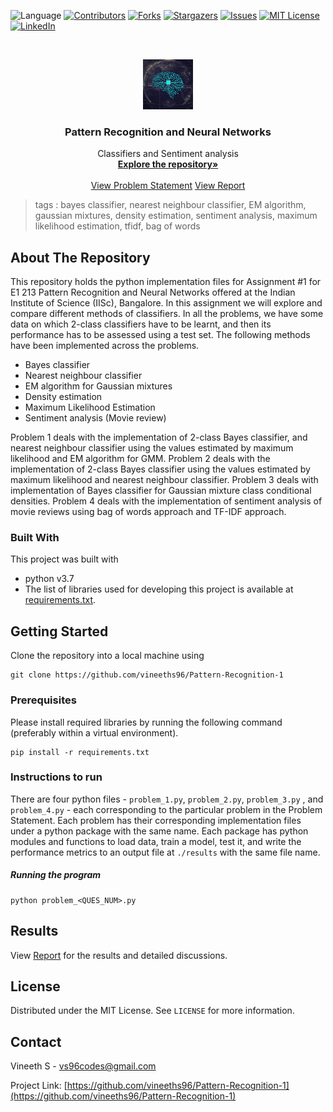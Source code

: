  ![Language](https://img.shields.io/badge/language-python--3.7-blue) [![Contributors][contributors-shield]][contributors-url] [![Forks][forks-shield]][forks-url] [![Stargazers][stars-shield]][stars-url] [![Issues][issues-shield]][issues-url] [![MIT License][license-shield]][license-url] [![LinkedIn][linkedin-shield]][linkedin-url]

<!-- PROJECT LOGO -->
<br />

<p align="center">
  <a href="https://github.com/vineeths96/Pattern-Recognition-1">
    <img src="results/logo.jpg" alt="Logo" width="80" height="80">
  </a>
  <h3 align="center">Pattern Recognition and Neural Networks</h3>
  <p align="center">
    Classifiers and Sentiment analysis
    <br />
    <a href=https://github.com/vineeths96/Pattern-Recognition-1><strong>Explore the repository»</strong></a>
    <br />
    <br />
    <a href=https://github.com/vineeths96/Pattern-Recognition-1/blob/master/Problem_Statement.pdf>View Problem Statement</a>
    <a href=https://github.com/vineeths96/Pattern-Recognition-1/blob/master/results/report.pdf>View Report</a>
  </p>




</p>

> tags : bayes classifier, nearest neighbour classifier, EM algorithm, gaussian mixtures, density estimation, sentiment analysis, maximum likelihood estimation, tfidf, bag of words 



<!-- ABOUT THE PROJECT -->

## About The Repository

This repository holds the python implementation files for Assignment #1 for E1 213 Pattern Recognition and Neural Networks offered at the Indian Institute of Science (IISc), Bangalore. In this assignment we will explore and compare different methods of classifiers. In all the problems, we have some data on which  2-class classifiers have to be learnt, and then its performance has to be assessed using a test set. The following methods have been implemented across the problems.

* Bayes classifier
* Nearest neighbour classifier
* EM algorithm for Gaussian mixtures
* Density estimation
* Maximum Likelihood Estimation 
* Sentiment analysis (Movie review)

Problem 1 deals with the implementation of 2-class Bayes classifier, and nearest neighbour classifier using the values estimated by maximum likelihood and EM algorithm for GMM. Problem 2 deals with the implementation of 2-class Bayes classifier using the values estimated by maximum likelihood and nearest neighbour classifier.  Problem 3 deals with implementation of Bayes classifier for Gaussian mixture class conditional densities. Problem 4 deals with the implementation of sentiment analysis of movie reviews using bag of words approach and TF-IDF approach. 



### Built With
This project was built with 

* python v3.7
* The list of libraries used for developing this project is available at [requirements.txt](requirements.txt).



<!-- GETTING STARTED -->

## Getting Started

Clone the repository into a local machine using

```shell
git clone https://github.com/vineeths96/Pattern-Recognition-1
```

### Prerequisites

Please install required libraries by running the following command (preferably within a virtual environment).

```shell
pip install -r requirements.txt
```

### Instructions to run

There are four python files - `problem_1.py`, `problem_2.py`, `problem_3.py` , and `problem_4.py` - each corresponding to the particular problem in the Problem Statement. Each problem has their corresponding implementation files under a python package with the same name. Each package has python modules and functions to load data, train a model, test it, and write the performance metrics to an output file at `./results` with the same file name. 

##### Running the program

```shell
python problem_<QUES_NUM>.py
```



<!-- RESULTS -->

## Results

View [Report](results/report.pdf) for the results and detailed discussions.



<!-- LICENSE -->

## License

Distributed under the MIT License. See `LICENSE` for more information.



<!-- CONTACT -->
## Contact

Vineeth S  - vs96codes@gmail.com

Project Link: [https://github.com/vineeths96/Pattern-Recognition-1](https://github.com/vineeths96/Pattern-Recognition-1)



<!-- MARKDOWN LINKS & IMAGES -->
<!-- https://www.markdownguide.org/basic-syntax/#reference-style-links -->

[contributors-shield]: https://img.shields.io/github/contributors/vineeths96/Pattern-Recognition-1.svg?style=flat-square
[contributors-url]: https://github.com/vineeths96/Pattern-Recognition-1/graphs/contributors
[forks-shield]: https://img.shields.io/github/forks/vineeths96/Pattern-Recognition-1.svg?style=flat-square
[forks-url]: https://github.com/vineeths96/Pattern-Recognition-1/network/members
[stars-shield]: https://img.shields.io/github/stars/vineeths96/Pattern-Recognition-1.svg?style=flat-square
[stars-url]: https://github.com/vineeths96/Pattern-Recognition-1/stargazers
[issues-shield]: https://img.shields.io/github/issues/vineeths96/Pattern-Recognition-1.svg?style=flat-square
[issues-url]: https://github.com/vineeths96/Pattern-Recognition-1/issues
[license-shield]: https://img.shields.io/badge/License-MIT-yellow.svg
[license-url]: https://github.com/vineeths96/Pattern-Recognition-1/blob/master/LICENSE
[linkedin-shield]: https://img.shields.io/badge/-LinkedIn-black.svg?style=flat-square&logo=linkedin&colorB=555
[linkedin-url]: https://linkedin.com/in/vineeths

